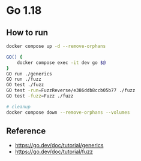 # Go 1.18

## How to run

```sh
docker compose up -d --remove-orphans

GO() {
    docker compose exec -it dev go $@
}
GO run ./generics
GO run ./fuzz
GO test ./fuzz
GO test -run=FuzzReverse/e386ddb8ccb05b77 ./fuzz
GO test -fuzz=Fuzz ./fuzz

# cleanup
docker compose down --remove-orphans --volumes
```

## Reference

- https://go.dev/doc/tutorial/generics
- https://go.dev/doc/tutorial/fuzz
